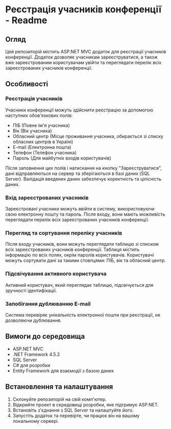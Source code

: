 # Реєстрація учасників конференції - Readme

## Огляд

Цей репозиторій містить ASP.NET MVC додаток для реєстрації учасників конференції. Додаток дозволяє учасникам зареєструватися, а також вже зареєстрованим користувачам увійти та переглядати перелік всіх зареєстрованих учасників конференції. 

## Особливості

### Реєстрація учасників

Учасники конференції можуть здійснити реєстрацію за допомогою наступних обов'язкових полів:

- ПІБ (Повне ім'я учасника)
- Вік (Вік учасника)
- Обласний центр (Місце проживання учасника, обирається зі списку обласних центрів в Україні)
- E-mail (Електронна пошта)
- Телефон (Телефон учасника)
- Пароль (Для майбутніх входів користувачів)

Після заповнення цих полів і натискання на кнопку "Зареєструватися", дані відправляються на сервер та зберігаються в базі даних (SQL Server). Валідація введених даних забезпечує коректність та цілісність даних.

### Вхід зареєстрованих учасників

Зареєстровані учасники можуть ввійти в систему, використовуючи свою електронну пошту та пароль. Після входу, вони мають можливість переглядати перелік всіх зареєстрованих учасників конференції.

### Перегляд та сортування переліку учасників

Після входу учасників, вони можуть переглядати таблицю зі списком всіх зареєстрованих учасників конференції. Таблиця містить інформацію по всіх полях, окрім паролів користувачів. Користувачі можуть сортувати дані за такими стовпцями: ПІБ, вік та обласний центр.

### Підсвічування активного користувача

Активний користувач, який переглядає таблицю, підсвічується для зручності ідентифікації.

### Запобігання дублюванню E-mail

Система перевіряє унікальність електронної пошти при реєстрації, не дозволяючи дублювання.

## Вимоги до середовища

- ASP.NET MVC
- .NET Framework 4.5.2
- SQL Server
- C# для розробки
- Entity Framework для взаємодії з базою даних

## Встановлення та налаштування

1. Склонуйте репозиторій на свій комп'ютер.
2. Відкрийте проект в середовищі розробки, яке підтримує ASP.NET.
3. Встановіть з'єднання з SQL Server та налаштуйте його.
4. Запустіть додаток та перевірте, чи працює він на вашому локальному сервері.
